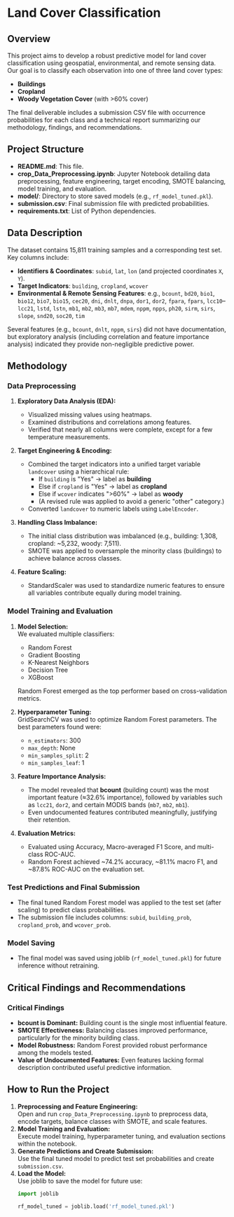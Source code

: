 # Land Cover Classification

## Overview
This project aims to develop a robust predictive model for land cover classification using geospatial, environmental, and remote sensing data. Our goal is to classify each observation into one of three land cover types:
- **Buildings**
- **Cropland**
- **Woody Vegetation Cover** (with >60% cover)

The final deliverable includes a submission CSV file with occurrence probabilities for each class and a technical report summarizing our methodology, findings, and recommendations.

## Project Structure
- **README.md**: This file.
- **crop_Data_Preprocessing.ipynb**: Jupyter Notebook detailing data preprocessing, feature engineering, target encoding, SMOTE balancing, model training, and evaluation.
- **model/**: Directory to store saved models (e.g., `rf_model_tuned.pkl`).
- **submission.csv**: Final submission file with predicted probabilities.
- **requirements.txt**: List of Python dependencies.

## Data Description
The dataset contains 15,811 training samples and a corresponding test set. Key columns include:
- **Identifiers & Coordinates**: `subid`, `lat`, `lon` (and projected coordinates `X`, `Y`).
- **Target Indicators**: `building`, `cropland`, `wcover`
- **Environmental & Remote Sensing Features**: e.g., `bcount`, `bd20`, `bio1`, `bio12`, `bio7`, `bio15`, `cec20`, `dni`, `dnlt`, `dnpa`, `dor1`, `dor2`, `fpara`, `fpars`, `lcc10`–`lcc21`, `lstd`, `lstn`, `mb1`, `mb2`, `mb3`, `mb7`, `mdem`, `nppm`, `npps`, `ph20`, `sirm`, `sirs`, `slope`, `snd20`, `soc20`, `tim`

Several features (e.g., `bcount`, `dnlt`, `nppm`, `sirs`) did not have documentation, but exploratory analysis (including correlation and feature importance analysis) indicated they provide non-negligible predictive power.

## Methodology

### Data Preprocessing
1. **Exploratory Data Analysis (EDA):**  
   - Visualized missing values using heatmaps.
   - Examined distributions and correlations among features.
   - Verified that nearly all columns were complete, except for a few temperature measurements.

2. **Target Engineering & Encoding:**  
   - Combined the target indicators into a unified target variable `landcover` using a hierarchical rule:
     - If `building` is "Yes" → label as **building**
     - Else if `cropland` is "Yes" → label as **cropland**
     - Else if `wcover` indicates ">60%" → label as **woody**
     - (A revised rule was applied to avoid a generic "other" category.)
   - Converted `landcover` to numeric labels using `LabelEncoder`.

3. **Handling Class Imbalance:**  
   - The initial class distribution was imbalanced (e.g., building: 1,308, cropland: ~5,232, woody: 7,511).
   - SMOTE was applied to oversample the minority class (buildings) to achieve balance across classes.

4. **Feature Scaling:**  
   - StandardScaler was used to standardize numeric features to ensure all variables contribute equally during model training.

### Model Training and Evaluation
1. **Model Selection:**  
   We evaluated multiple classifiers:
   - Random Forest
   - Gradient Boosting
   - K-Nearest Neighbors
   - Decision Tree
   - XGBoost  
   
   Random Forest emerged as the top performer based on cross-validation metrics.

2. **Hyperparameter Tuning:**  
   GridSearchCV was used to optimize Random Forest parameters. The best parameters found were:
   - `n_estimators`: 300
   - `max_depth`: None
   - `min_samples_split`: 2
   - `min_samples_leaf`: 1

3. **Feature Importance Analysis:**  
   - The model revealed that **bcount** (building count) was the most important feature (≈32.6% importance), followed by variables such as `lcc21`, `dor2`, and certain MODIS bands (`mb7`, `mb2`, `mb1`).
   - Even undocumented features contributed meaningfully, justifying their retention.

4. **Evaluation Metrics:**  
   - Evaluated using Accuracy, Macro-averaged F1 Score, and multi-class ROC-AUC.
   - Random Forest achieved ~74.2% accuracy, ~81.1% macro F1, and ~87.8% ROC-AUC on the evaluation set.

### Test Predictions and Final Submission
- The final tuned Random Forest model was applied to the test set (after scaling) to predict class probabilities.
- The submission file includes columns: `subid`, `building_prob`, `cropland_prob`, and `wcover_prob`.

### Model Saving
- The final model was saved using joblib (`rf_model_tuned.pkl`) for future inference without retraining.

## Critical Findings and Recommendations

### Critical Findings
- **bcount is Dominant:** Building count is the single most influential feature.
- **SMOTE Effectiveness:** Balancing classes improved performance, particularly for the minority building class.
- **Model Robustness:** Random Forest provided robust performance among the models tested.
- **Value of Undocumented Features:** Even features lacking formal description contributed useful predictive information.


## How to Run the Project
1. **Preprocessing and Feature Engineering:**  
   Open and run `crop_Data_Preprocessing.ipynb` to preprocess data, encode targets, balance classes with SMOTE, and scale features.
2. **Model Training and Evaluation:**  
   Execute model training, hyperparameter tuning, and evaluation sections within the notebook.
3. **Generate Predictions and Create Submission:**  
   Use the final tuned model to predict test set probabilities and create `submission.csv`.
4. **Load the Model:**  
   Use joblib to save the model for future use:
   ```python
   import joblib

   rf_model_tuned = joblib.load('rf_model_tuned.pkl')

   ```
